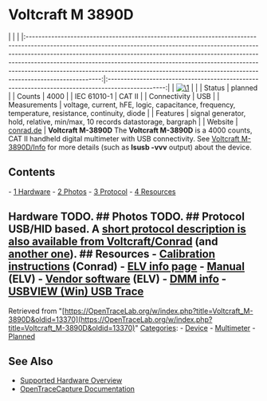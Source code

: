 # Voltcraft M 3890D

| | | |:-----------------------------------------------------------------------------------------------------------------------------------------------------------------------------------------------------------------------------------------------------------------------------------------------------------------------------------------------------------------------------------------------------------------------------:|:------------------------------------------------------------------------------------------------:| | [![\1](../../assets/hardware/general/\2)](./File:Voltcraft_m3890dt_usb.png.html) | | | Status | planned | | Counts | 4000 | | IEC 61010-1 | CAT II | | Connectivity | USB | | Measurements | voltage, current, hFE, logic, capacitance, frequency, temperature, resistance, continuity, diode | | Features | signal generator, hold, relative, min/max, 10 records datastorage, bargraph | | Website | [conrad.de](http://www.conrade.de) | **Voltcraft M-3890D** The **Voltcraft M-3890D** is a 4000 counts, CAT II handheld digital multimeter with USB connectivity. See [Voltcraft M-3890D/Info](Voltcraft_M-3890D/Info.html "Voltcraft M-3890D/Info") for more details (such as **lsusb -vvv** output) about the device. 
## Contents 
\- [1 Hardware](Voltcraft_M-3890D.html#Hardware) \- [2 Photos](Voltcraft_M-3890D.html#Photos) \- [3 Protocol](Voltcraft_M-3890D.html#Protocol) \- [4 Resources](Voltcraft_M-3890D.html#Resources) 
## Hardware TODO. ## Photos TODO. ## Protocol USB/HID based. A [short protocol description is also available from Voltcraft/Conrad](http://www.produktinfo.conrad.com/datenblaetter/100000-124999/121212-an-01-en-Schnittstellenbeschreibung_M_3890D.pdf) (and [another one](http://www.produktinfo.conrad.com/datenblaetter/100000-124999/121212-an-01-en-Kalibrieranleitung_DMM_M_3890D.pdf)). ## Resources \- [Calibration instructions](http://www.produktinfo.conrad.com/datenblaetter/100000-124999/121212-an-01-en-Kalibrieranleitung_DMM_M_3890D.pdf) (Conrad) \- [ELV info page](http://www.elv.de/controller.aspx?cid=683&detail=10&detail2=273639) \- [Manual](http://www.elv-downloads.de/service/manuals_hw/54731_M3890D_USB_UM.pdf) (ELV) \- [Vendor software](http://www.elv-downloads.de/downloads/programme/usbview.zip) (ELV) \- [DMM info](http://www.kappenberg.com/pages/wandler/gat116.htm) \- [USBVIEW (Win) USB Trace](https://apollo.open-resource.org/lab:wip:metex)
Retrieved from "[https://OpenTraceLab.org/w/index.php?title=Voltcraft_M-3890D&oldid=13370](https://OpenTraceLab.org/w/index.php?title=Voltcraft_M-3890D&oldid=13370)" 
[Categories](specialcategories-specialcategories.md): \- [Device](./Category:Device.html "Category:Device") \- [Multimeter](./Category:Multimeter.html "Category:Multimeter") \- [Planned](./Category:Planned.html "Category:Planned")

## See Also
- [Supported Hardware Overview](../supported-hardware.md)
- [OpenTraceCapture Documentation](../../opentracecapture/overview.md)
